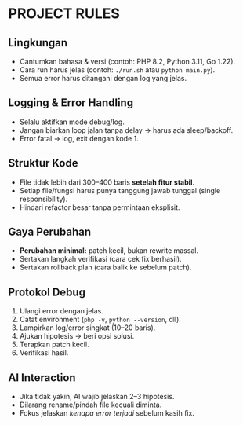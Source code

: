 # PROJECT RULES

## Lingkungan
- Cantumkan bahasa & versi (contoh: PHP 8.2, Python 3.11, Go 1.22).
- Cara run harus jelas (contoh: `./run.sh` atau `python main.py`).
- Semua error harus ditangani dengan log yang jelas.

## Logging & Error Handling
- Selalu aktifkan mode debug/log.
- Jangan biarkan loop jalan tanpa delay → harus ada sleep/backoff.
- Error fatal → log, exit dengan kode 1.

## Struktur Kode
- File tidak lebih dari 300–400 baris **setelah fitur stabil**.
- Setiap file/fungsi harus punya tanggung jawab tunggal (single responsibility).
- Hindari refactor besar tanpa permintaan eksplisit.

## Gaya Perubahan
- **Perubahan minimal:** patch kecil, bukan rewrite massal.
- Sertakan langkah verifikasi (cara cek fix berhasil).
- Sertakan rollback plan (cara balik ke sebelum patch).

## Protokol Debug
1. Ulangi error dengan jelas.
2. Catat environment (`php -v`, `python --version`, dll).
3. Lampirkan log/error singkat (10–20 baris).
4. Ajukan hipotesis → beri opsi solusi.
5. Terapkan patch kecil.
6. Verifikasi hasil.

## AI Interaction
- Jika tidak yakin, AI wajib jelaskan 2–3 hipotesis.
- Dilarang rename/pindah file kecuali diminta.
- Fokus jelaskan *kenapa error terjadi* sebelum kasih fix.
